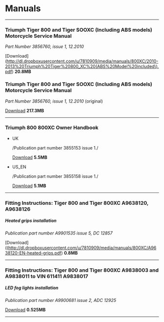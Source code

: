 # Manuals

----

### Triumph Tiger 800 and Tiger SOOXC (Including ABS models) Motorcycle Service Manual

*Part Number 3856760, issue 1, 12.2010*

[Download](http://dl.dropboxusercontent.com/u/7810909/media/manuals/800XC/2010-2013%20Triumph%20Tiger%20800_XC%20(ABS%20Model%20included\).pdf) **20.8MB**

### Triumph Tiger 800 and Tiger SOOXC (Including ABS models) Motorcycle Service Manual

*Part Number 3856760, issue 1, 12.2010* (original)

[Download](http://dl.dropboxusercontent.com/u/7810909/media/manuals/800XC/original.pdf) **217.3MB**

----

### Triumph 800 800XC Owner Handbook

* UK

  /Publication part number 3855153 issue 1./

  [Download](http://dl.dropboxusercontent.com/u/7810909/media/manuals/800XC/CA-CC-series_OHB_UK.pdf) **5.5MB**

* US_EN

  /Publication part number 3855158 issue 1./

  [Download](http://dl.dropboxusercontent.com/u/7810909/media/manuals/800XC/CA-CC_Series_OHB_US_EN.pdf) **5.1MB**

----

### Fitting Instructions: Tiger 800 and Tiger 800XC A9638120, A9638126

##### Heated grips installation

*Publication part number A9901535 issue 5, DC 12857*

[Download]((http://dl.dropboxusercontent.com/u/7810909/media/manuals/800XC/A9638120-EN-heated-grips.pdf) **0.8MB**

----

### Fitting Instructions: Tiger 800 and Tiger 800XC A9838003 and A9838011 to VIN 611411 A9838017

##### LED fog lights installation

*Publication part number A9900681 issue 2, ADC 12925*

[Download](http://dl.dropboxusercontent.com/u/7810909/media/manuals/800XC/A9838017-EN-led-fog-lights.pdf) **0.525MB**

----

